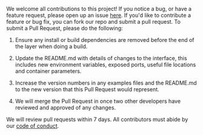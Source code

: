 

We welcome all contributions to this project! If you notice a bug, or have a feature request, please open up an issue [here](https://github.com/UBC-MDS/DSCI524_Group8/issues). If you'd like to contribute a feature or bug fix, you can fork our repo and submit a pull request. To submit a Pull Request, please do the following: 

1. Ensure any install or build dependencies are removed before the end of the layer when doing a build.

2. Update the README.md with details of changes to the interface, this includes new environment variables, exposed ports, useful file locations and container parameters.

3. Increase the version numbers in any examples files and the README.md to the new version that this Pull Request would represent.

4. We will merge the Pull Request in once two other developers have reviewed and approved of any changes.


We will review pull requests within 7 days. All contributors must abide by our [code of conduct](https://github.com/UBC-MDS/DSCI524_Group8/blob/main/code-of-conduct.md).